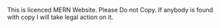 This is licenced MERN Website. Please Do not Copy. If anybody is found with copy I will take legal action on it.